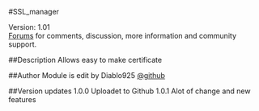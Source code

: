 #SSL_manager 

Version: 1.01<br />
[Forums](http://forums.sentora.org/showthread.php?tid=1044) 
for comments, discussion, more information and community support.


##Description
Allows easy to make certificate

##Author
Module is edit by Diablo925 [@github](https://github.com/Diablo925) 

##Version updates
1.0.0 Uploadet to Github
1.0.1 Alot of change and new features